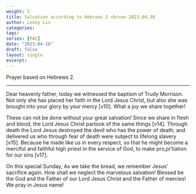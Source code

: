```yaml
---
weight: 5
title: Salvation according to Hebrews 2 <br>on 2023.04.30
author: Lenny Lin
categories: 
tags: 
series: [PAC]
date: "2023-04-28"
draft: false
layout: single
excerpt: 
---
```


Prayer based on Hebrews 2.
<!--more-->
----

Dear heavenly father, today we witnessed the baptism of Trudy Morrison. Not only she has placed her faith in the Lord Jesus Christ, but also she was brought into your glory by your mercy [v10]. What a joy we share together! 

These can not be done without your great salvation! Since we share in flesh and blood, the Lord Jesus Christ partook of the same things [v14]. Through death the Lord Jesus destroyed the devil who has the power of death, and delivered us who through fear of death were subject to lifelong slavery [v15].  Because he made like us in every respect, so that he might become a merciful and faithful high priest in the service of God, to make pro,pi'tiation for our sins [v17].  

On this special Sunday, As we take the bread, we remember Jesus' sacrifice again. How shall we neglect the marvelous salvation!  Blessed be the God and the Father of our Lord Jesus Christ and the Father of mercies! We pray in Jesus name!

  
  

